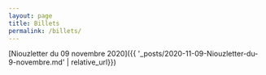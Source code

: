 ```yaml
---
layout: page
title: Billets
permalink: /billets/
---
```

[Niouzletter du 09 novembre 2020]({{ '_posts/2020-11-09-Niouzletter-du-9-novembre.md' | relative_url}})

